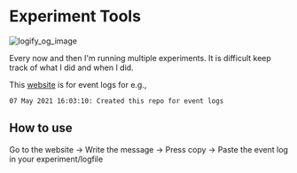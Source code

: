 # Experiment Tools

![logify_og_image](https://user-images.githubusercontent.com/7431166/117572016-9f860e80-b0ee-11eb-9fbe-6f1ba4601de1.png)

Every now and then I'm running multiple experiments. It is difficult keep track of what I did and when I did. 

This [website](https://logify.vercel.app) is for event logs for e.g.,

```
07 May 2021 16:03:10: Created this repo for event logs
```

## How to use

Go to the website -> Write the message -> Press copy -> Paste the event log in your experiment/logfile
